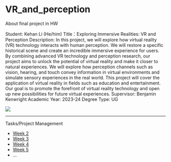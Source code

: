 # VR_and_perception
About final project in HW

Student: Kehan Li (He/him)
Title：Exploring Immersive Realities: VR and Perception
Description: In this project, we will explore how virtual reality (VR) technology interacts with human perception. We will restore a specific historical scene and create an incredible immersive experience for users. By combining advanced VR technology and perception research, our project aims to unlock the potential of virtual reality and make it closer to natural experiences. We will explore how perception channels such as vision, hearing, and touch convey information in virtual environments and simulate sensory experiences in the real world. This project will cover the application of virtual reality in fields such as education and entertainment. Our goal is to promote the forefront of virtual reality technology and open up new possibilities for future virtual experiences.
Supervisor: Benjamin Kenwright
Academic Year: 2023-24
Degree Type: UG

![](https://www.technology-innovators.com/wp-content/uploads/2020/09/Human-Sensory-Possibility-of-Virtual-Reality.jpg)

---

Tasks/Project Management
* [Week 2](./logs/week2.md)
* [Week 3](./logs/week3.md)
* [Week 4](./logs/week4.md)
* [Week 5](./logs/week5.md)
* ...



